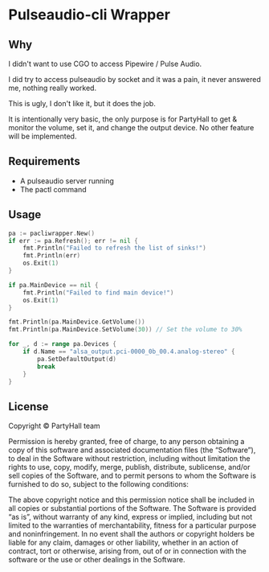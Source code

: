 # Pulseaudio-cli Wrapper

## Why

I didn't want to use CGO to access Pipewire / Pulse Audio.

I did try to access pulseaudio by socket and it was a pain, it never answered me, nothing really worked.

This is ugly, I don't like it, but it does the job.

It is intentionally very basic, the only purpose is for PartyHall to get & monitor the volume, set it, and change the output device. No other feature will be implemented.

## Requirements
- A pulseaudio server running
- The pactl command

## Usage

```go
pa := pacliwrapper.New()
if err := pa.Refresh(); err != nil {
    fmt.Println("Failed to refresh the list of sinks!")
    fmt.Println(err)
    os.Exit(1)
}

if pa.MainDevice == nil {
    fmt.Println("Failed to find main device!")
    os.Exit(1)
}

fmt.Println(pa.MainDevice.GetVolume())
fmt.Println(pa.MainDevice.SetVolume(30)) // Set the volume to 30%

for _, d := range pa.Devices {
    if d.Name == "alsa_output.pci-0000_0b_00.4.analog-stereo" {
        pa.SetDefaultOutput(d)
        break
    }
}
```

## License
Copyright © PartyHall team

Permission is hereby granted, free of charge, to any person obtaining a copy of this software and associated documentation files (the “Software”), to deal in the Software without restriction, including without limitation the rights to use, copy, modify, merge, publish, distribute, sublicense, and/or sell copies of the Software, and to permit persons to whom the Software is furnished to do so, subject to the following conditions:

The above copyright notice and this permission notice shall be included in all copies or substantial portions of the Software.
The Software is provided “as is”, without warranty of any kind, express or implied, including but not limited to the warranties of merchantability, fitness for a particular purpose and noninfringement. In no event shall the authors or copyright holders be liable for any claim, damages or other liability, whether in an action of contract, tort or otherwise, arising from, out of or in connection with the software or the use or other dealings in the Software.
